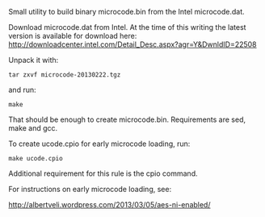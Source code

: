 Small utility to build binary microcode.bin from the Intel microcode.dat.

Download microcode.dat from Intel. At the time of this writing the latest version is available for download here: http://downloadcenter.intel.com/Detail_Desc.aspx?agr=Y&DwnldID=22508

Unpack it with:

    tar zxvf microcode-20130222.tgz

and run:

    make

That should be enough to create microcode.bin. Requirements are sed, make and gcc.

To create ucode.cpio for early microcode loading, run:

    make ucode.cpio

Additional requirement for this rule is the cpio command.

For instructions on early microcode loading, see:

http://albertveli.wordpress.com/2013/03/05/aes-ni-enabled/
